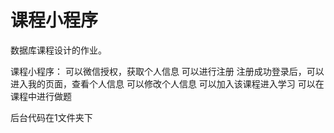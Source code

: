 # 课程小程序
数据库课程设计的作业。

课程小程序：
可以微信授权，获取个人信息
可以进行注册
注册成功登录后，可以进入我的页面，查看个人信息
可以修改个人信息
可以加入该课程进入学习
可以在课程中进行做题

后台代码在1文件夹下
